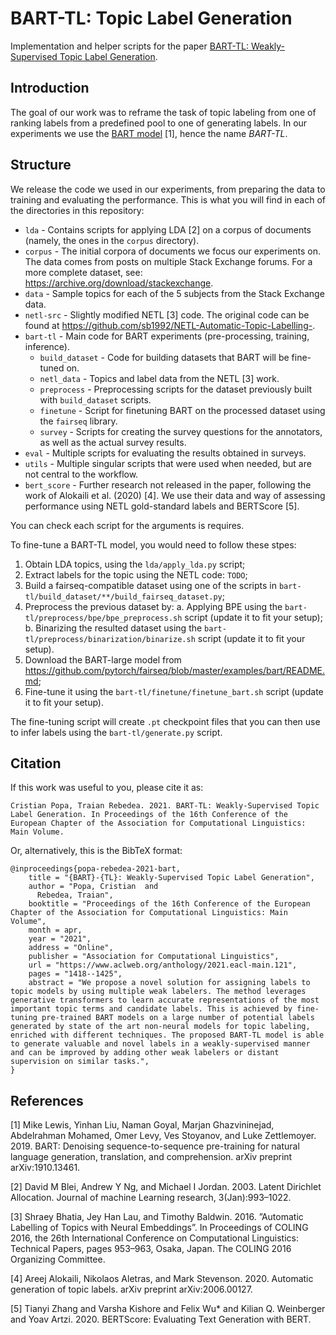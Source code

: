 # BART-TL: Topic Label Generation

Implementation and helper scripts for the paper [BART-TL: Weakly-Supervised Topic Label Generation](https://www.aclweb.org/anthology/2021.eacl-main.121/).

## Introduction

The goal of our work was to reframe the task of topic labeling from one of ranking labels from a predefined pool to one of generating labels. In our experiments we use the [BART model](https://www.aclweb.org/anthology/2020.acl-main.703/) [1], hence the name _BART-TL_.

## Structure

We release the code we used in our experiments, from preparing the data to training and evaluating the performance. This is what you will find in each of the directories in this repository:
* `lda` - Contains scripts for applying LDA [2] on a corpus of documents (namely, the ones in the `corpus` directory).
* `corpus` - The initial corpora of documents we focus our experiments on. The data comes from posts on multiple Stack Exchange forums. For a more complete dataset, see: https://archive.org/download/stackexchange.
* `data` - Sample topics for each of the 5 subjects from the Stack Exchange data.
* `netl-src` - Slightly modified NETL [3] code. The original code can be found at https://github.com/sb1992/NETL-Automatic-Topic-Labelling-.
* `bart-tl` - Main code for BART experiments (pre-processing, training, inference).
    * `build_dataset` - Code for building datasets that BART will be fine-tuned on.
    * `netl_data` - Topics and label data from the NETL [3] work.
    * `preprocess` - Preprocessing scripts for the dataset previously built with `build_dataset` scripts.
    * `finetune` - Script for finetuning BART on the processed dataset using the `fairseq` library.
    * `survey` - Scripts for creating the survey questions for the annotators, as well as the actual survey results.
* `eval` - Multiple scripts for evaluating the results obtained in surveys.
* `utils` - Multiple singular scripts that were used when needed, but are not central to the workflow.
* `bert_score` - Further research not released in the paper, following the work of Alokaili et al. (2020) [4]. We use their data and way of assessing performance using NETL gold-standard labels and BERTScore [5].

You can check each script for the arguments is requires.

To fine-tune a BART-TL model, you would need to follow these stpes:

1. Obtain LDA topics, using the `lda/apply_lda.py` script;
2. Extract labels for the topic using the NETL code: `TODO`;
3. Build a fairseq-compatible dataset using one of the scripts in `bart-tl/build_dataset/**/build_fairseq_dataset.py`;
4. Preprocess the previous dataset by:
    a. Applying BPE using the `bart-tl/preprocess/bpe/bpe_preprocess.sh` script (update it to fit your setup);
    b. Binarizing the resulted dataset using the `bart-tl/preprocess/binarization/binarize.sh` script (update it to fit your setup).
5. Download the BART-large model from https://github.com/pytorch/fairseq/blob/master/examples/bart/README.md;
6. Fine-tune it using the `bart-tl/finetune/finetune_bart.sh` script (update it to fit your setup).

The fine-tuning script will create `.pt` checkpoint files that you can then use to infer labels using the `bart-tl/generate.py` script.

## Citation

If this work was useful to you, please cite it as:

`Cristian Popa, Traian Rebedea. 2021. BART-TL: Weakly-Supervised Topic Label Generation. In Proceedings of the 16th Conference of the European Chapter of the Association for Computational Linguistics: Main Volume.`

Or, alternatively, this is the BibTeX format:
```
@inproceedings{popa-rebedea-2021-bart,
    title = "{BART}-{TL}: Weakly-Supervised Topic Label Generation",
    author = "Popa, Cristian  and
      Rebedea, Traian",
    booktitle = "Proceedings of the 16th Conference of the European Chapter of the Association for Computational Linguistics: Main Volume",
    month = apr,
    year = "2021",
    address = "Online",
    publisher = "Association for Computational Linguistics",
    url = "https://www.aclweb.org/anthology/2021.eacl-main.121",
    pages = "1418--1425",
    abstract = "We propose a novel solution for assigning labels to topic models by using multiple weak labelers. The method leverages generative transformers to learn accurate representations of the most important topic terms and candidate labels. This is achieved by fine-tuning pre-trained BART models on a large number of potential labels generated by state of the art non-neural models for topic labeling, enriched with different techniques. The proposed BART-TL model is able to generate valuable and novel labels in a weakly-supervised manner and can be improved by adding other weak labelers or distant supervision on similar tasks.",
}
```

## References

[1] Mike Lewis, Yinhan Liu, Naman Goyal, Marjan Ghazvininejad, Abdelrahman Mohamed, Omer Levy, Ves Stoyanov, and Luke Zettlemoyer. 2019. BART: Denoising sequence-to-sequence pre-training for natural language generation, translation, and comprehension. arXiv preprint arXiv:1910.13461.

[2] David M Blei, Andrew Y Ng, and Michael I Jordan. 2003. Latent Dirichlet Allocation. Journal of machine Learning research, 3(Jan):993–1022.

[3] Shraey Bhatia, Jey Han Lau, and Timothy Baldwin. 2016. ”Automatic Labelling of Topics with Neural Embeddings”. In Proceedings of COLING 2016, the 26th International Conference on Computational Linguistics: Technical Papers, pages 953–963, Osaka, Japan. The COLING 2016 Organizing Committee.

[4] Areej Alokaili, Nikolaos Aletras, and Mark Stevenson. 2020. Automatic generation of topic labels. arXiv preprint arXiv:2006.00127.

[5] Tianyi Zhang and Varsha Kishore and Felix Wu* and Kilian Q. Weinberger and Yoav Artzi. 2020. BERTScore: Evaluating Text Generation with BERT.
